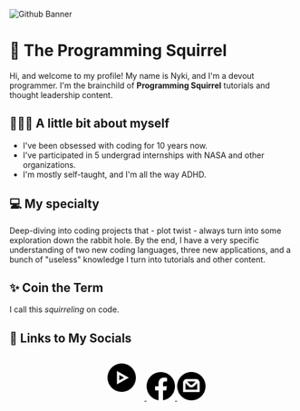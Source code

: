 ![Github Banner](https://github.com/user-attachments/assets/893e7bd8-6e77-463e-9963-454d002f86a0)

# 🌰 The Programming Squirrel

Hi, and welcome to my profile! My name is Nyki, and I'm a devout programmer. I'm the brainchild of **Programming Squirrel** tutorials and thought leadership content.

## 💁🏼‍♀️ A little bit about myself

- I've been obsessed with coding for 10 years now.
- I've participated in 5 undergrad internships with NASA and other organizations.
- I'm mostly self-taught, and I'm all the way ADHD.

## 💻 My specialty

Deep-diving into coding projects that - plot twist - always turn into some exploration down the rabbit hole. By the end, I have a very specific understanding of two new coding languages, three new applications, and a bunch of "useless" knowledge I turn into tutorials and other content.
 
## ✨ Coin the Term

I call this *squirreling* on code.


## 🔗 Links to My Socials

<div style="text-align:center; display:block">
  <div>
    <a href="https://www.youtube.com/channel/UC4iMa6cylgmPzCmoOVx529A" alt="Follow the Programming-Squirrel Channel on YouTube">
        <img src="images/youtube.svg" alt="YouTube Logo" style="width:50px; margin:15px">
    </a>
    <a href="https://www.facebook.com/profile.php?id=61567216955618" alt="Like the Programming-Squirrel Facebook Page">
      <img src="images/facebook.svg" alt="Facebook Logo" style="width:50px; margin:15p">
    </a>
    <a href="mailto:programming.squirrel@gmail.com" alt="Send me an Email">
      <img src="images/email.svg" alt="Email Logo" style="width:50px; margin:15p">
    </a>
  </div>
</div>
